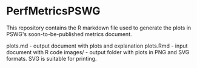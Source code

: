 # PerfMetricsPSWG
This repository contains the R markdown file used to generate the plots in PSWG's soon-to-be-published
 metrics document. 
 
plots.md - output document with plots and explanation
plots.Rmd - input document with R code
images/ - output folder with plots in PNG and SVG formats. SVG is suitable for printing. 
